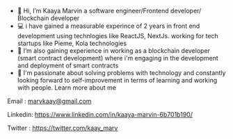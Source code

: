 - 👋 Hi, I’m Kaaya Marvin a software engineer/Frontend developer/ Blockchain developer 
- 💻️ i have gained a measurable experince of 2 years in front end development using technlogies like ReactJS, NextJs. working for tech startups like Pieme, Kola technologies  
- 🌱 I’m also gaining experience in working as a blockchain developer (smart contract development) where i'm engaging in the development and deployment of smart contracts
- 💞️ I'm passionate about solving problems with technology and constantly looking forward to self-improvement in terms of learning and working with people. Learn more about me

Email : marvkaay@gmail.com

Linkedin: https://www.linkedin.com/in/kaaya-marvin-6b701b190/

Twitter : https://twitter.com/kaay_marv



<!---
kmarv/kmarv is a ✨ special ✨ repository because its `README.md` (this file) appears on your GitHub profile.
You can click the Preview link to take a look at your changes.
--->
